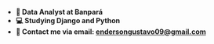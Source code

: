 
- **💼 Data Analyst at Banpará**
- **💻 Studying Django and Python**
- **📨 Contact me via email: endersongustavo09@gmail.com**
